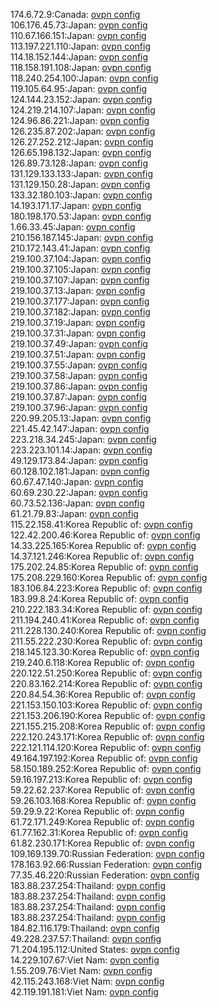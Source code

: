 174.6.72.9:Canada: [ovpn config](vpn/174_6_72_9.ovpn)  
106.176.45.73:Japan: [ovpn config](vpn/106_176_45_73.ovpn)  
110.67.166.151:Japan: [ovpn config](vpn/110_67_166_151.ovpn)  
113.197.221.110:Japan: [ovpn config](vpn/113_197_221_110.ovpn)  
114.18.152.144:Japan: [ovpn config](vpn/114_18_152_144.ovpn)  
118.158.191.108:Japan: [ovpn config](vpn/118_158_191_108.ovpn)  
118.240.254.100:Japan: [ovpn config](vpn/118_240_254_100.ovpn)  
119.105.64.95:Japan: [ovpn config](vpn/119_105_64_95.ovpn)  
124.144.23.152:Japan: [ovpn config](vpn/124_144_23_152.ovpn)  
124.219.214.107:Japan: [ovpn config](vpn/124_219_214_107.ovpn)  
124.96.86.221:Japan: [ovpn config](vpn/124_96_86_221.ovpn)  
126.235.87.202:Japan: [ovpn config](vpn/126_235_87_202.ovpn)  
126.27.252.212:Japan: [ovpn config](vpn/126_27_252_212.ovpn)  
126.65.198.132:Japan: [ovpn config](vpn/126_65_198_132.ovpn)  
126.89.73.128:Japan: [ovpn config](vpn/126_89_73_128.ovpn)  
131.129.133.133:Japan: [ovpn config](vpn/131_129_133_133.ovpn)  
131.129.150.28:Japan: [ovpn config](vpn/131_129_150_28.ovpn)  
133.32.180.103:Japan: [ovpn config](vpn/133_32_180_103.ovpn)  
14.193.171.17:Japan: [ovpn config](vpn/14_193_171_17.ovpn)  
180.198.170.53:Japan: [ovpn config](vpn/180_198_170_53.ovpn)  
1.66.33.45:Japan: [ovpn config](vpn/1_66_33_45.ovpn)  
210.156.187.145:Japan: [ovpn config](vpn/210_156_187_145.ovpn)  
210.172.143.41:Japan: [ovpn config](vpn/210_172_143_41.ovpn)  
219.100.37.104:Japan: [ovpn config](vpn/219_100_37_104.ovpn)  
219.100.37.105:Japan: [ovpn config](vpn/219_100_37_105.ovpn)  
219.100.37.107:Japan: [ovpn config](vpn/219_100_37_107.ovpn)  
219.100.37.13:Japan: [ovpn config](vpn/219_100_37_13.ovpn)  
219.100.37.177:Japan: [ovpn config](vpn/219_100_37_177.ovpn)  
219.100.37.182:Japan: [ovpn config](vpn/219_100_37_182.ovpn)  
219.100.37.19:Japan: [ovpn config](vpn/219_100_37_19.ovpn)  
219.100.37.31:Japan: [ovpn config](vpn/219_100_37_31.ovpn)  
219.100.37.49:Japan: [ovpn config](vpn/219_100_37_49.ovpn)  
219.100.37.51:Japan: [ovpn config](vpn/219_100_37_51.ovpn)  
219.100.37.55:Japan: [ovpn config](vpn/219_100_37_55.ovpn)  
219.100.37.58:Japan: [ovpn config](vpn/219_100_37_58.ovpn)  
219.100.37.86:Japan: [ovpn config](vpn/219_100_37_86.ovpn)  
219.100.37.87:Japan: [ovpn config](vpn/219_100_37_87.ovpn)  
219.100.37.96:Japan: [ovpn config](vpn/219_100_37_96.ovpn)  
220.99.205.13:Japan: [ovpn config](vpn/220_99_205_13.ovpn)  
221.45.42.147:Japan: [ovpn config](vpn/221_45_42_147.ovpn)  
223.218.34.245:Japan: [ovpn config](vpn/223_218_34_245.ovpn)  
223.223.101.14:Japan: [ovpn config](vpn/223_223_101_14.ovpn)  
49.129.173.84:Japan: [ovpn config](vpn/49_129_173_84.ovpn)  
60.128.102.181:Japan: [ovpn config](vpn/60_128_102_181.ovpn)  
60.67.47.140:Japan: [ovpn config](vpn/60_67_47_140.ovpn)  
60.69.230.22:Japan: [ovpn config](vpn/60_69_230_22.ovpn)  
60.73.52.136:Japan: [ovpn config](vpn/60_73_52_136.ovpn)  
61.21.79.83:Japan: [ovpn config](vpn/61_21_79_83.ovpn)  
115.22.158.41:Korea Republic of: [ovpn config](vpn/115_22_158_41.ovpn)  
122.42.200.46:Korea Republic of: [ovpn config](vpn/122_42_200_46.ovpn)  
14.33.225.165:Korea Republic of: [ovpn config](vpn/14_33_225_165.ovpn)  
14.37.121.246:Korea Republic of: [ovpn config](vpn/14_37_121_246.ovpn)  
175.202.24.85:Korea Republic of: [ovpn config](vpn/175_202_24_85.ovpn)  
175.208.229.160:Korea Republic of: [ovpn config](vpn/175_208_229_160.ovpn)  
183.106.84.223:Korea Republic of: [ovpn config](vpn/183_106_84_223.ovpn)  
183.99.8.24:Korea Republic of: [ovpn config](vpn/183_99_8_24.ovpn)  
210.222.183.34:Korea Republic of: [ovpn config](vpn/210_222_183_34.ovpn)  
211.194.240.41:Korea Republic of: [ovpn config](vpn/211_194_240_41.ovpn)  
211.228.130.240:Korea Republic of: [ovpn config](vpn/211_228_130_240.ovpn)  
211.55.222.230:Korea Republic of: [ovpn config](vpn/211_55_222_230.ovpn)  
218.145.123.30:Korea Republic of: [ovpn config](vpn/218_145_123_30.ovpn)  
219.240.6.118:Korea Republic of: [ovpn config](vpn/219_240_6_118.ovpn)  
220.122.51.250:Korea Republic of: [ovpn config](vpn/220_122_51_250.ovpn)  
220.83.162.214:Korea Republic of: [ovpn config](vpn/220_83_162_214.ovpn)  
220.84.54.36:Korea Republic of: [ovpn config](vpn/220_84_54_36.ovpn)  
221.153.150.103:Korea Republic of: [ovpn config](vpn/221_153_150_103.ovpn)  
221.153.206.190:Korea Republic of: [ovpn config](vpn/221_153_206_190.ovpn)  
221.155.215.208:Korea Republic of: [ovpn config](vpn/221_155_215_208.ovpn)  
222.120.243.171:Korea Republic of: [ovpn config](vpn/222_120_243_171.ovpn)  
222.121.114.120:Korea Republic of: [ovpn config](vpn/222_121_114_120.ovpn)  
49.164.197.192:Korea Republic of: [ovpn config](vpn/49_164_197_192.ovpn)  
58.150.189.252:Korea Republic of: [ovpn config](vpn/58_150_189_252.ovpn)  
59.16.197.213:Korea Republic of: [ovpn config](vpn/59_16_197_213.ovpn)  
59.22.62.237:Korea Republic of: [ovpn config](vpn/59_22_62_237.ovpn)  
59.26.103.168:Korea Republic of: [ovpn config](vpn/59_26_103_168.ovpn)  
59.29.9.22:Korea Republic of: [ovpn config](vpn/59_29_9_22.ovpn)  
61.72.171.249:Korea Republic of: [ovpn config](vpn/61_72_171_249.ovpn)  
61.77.162.31:Korea Republic of: [ovpn config](vpn/61_77_162_31.ovpn)  
61.82.230.171:Korea Republic of: [ovpn config](vpn/61_82_230_171.ovpn)  
109.169.139.70:Russian Federation: [ovpn config](vpn/109_169_139_70.ovpn)  
178.163.92.66:Russian Federation: [ovpn config](vpn/178_163_92_66.ovpn)  
77.35.46.220:Russian Federation: [ovpn config](vpn/77_35_46_220.ovpn)  
183.88.237.254:Thailand: [ovpn config](vpn/183_88_237_254.ovpn)  
183.88.237.254:Thailand: [ovpn config](vpn/183_88_237_254.ovpn)  
183.88.237.254:Thailand: [ovpn config](vpn/183_88_237_254.ovpn)  
183.88.237.254:Thailand: [ovpn config](vpn/183_88_237_254.ovpn)  
184.82.116.179:Thailand: [ovpn config](vpn/184_82_116_179.ovpn)  
49.228.237.57:Thailand: [ovpn config](vpn/49_228_237_57.ovpn)  
71.204.195.112:United States: [ovpn config](vpn/71_204_195_112.ovpn)  
14.229.107.67:Viet Nam: [ovpn config](vpn/14_229_107_67.ovpn)  
1.55.209.76:Viet Nam: [ovpn config](vpn/1_55_209_76.ovpn)  
42.115.243.168:Viet Nam: [ovpn config](vpn/42_115_243_168.ovpn)  
42.119.191.181:Viet Nam: [ovpn config](vpn/42_119_191_181.ovpn)  
